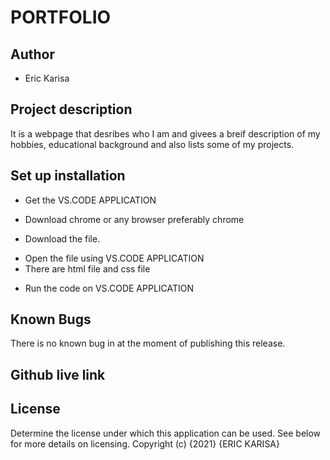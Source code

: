 # PORTFOLIO
## Author 
+ Eric Karisa
## Project description
It is a webpage that desribes who I am and givees a breif description of my hobbies, educational background and also lists some of my projects.
## Set up installation
- Get the VS.CODE APPLICATION
+ Download chrome or any browser preferably chrome
- Download the file.
+ Open the file using VS.CODE APPLICATION
+ There are html file and css file
- Run the code on VS.CODE APPLICATION
## Known Bugs
There is no known bug in at the moment of publishing this release.
## Github live link

## License
Determine the license under which this application can be used. See below for more details on licensing. Copyright (c) {2021} {ERIC KARISA}


